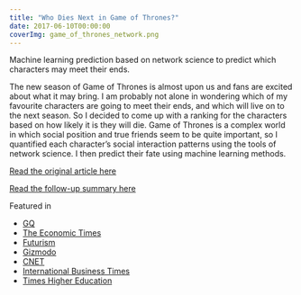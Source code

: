 ```yaml
---
title: "Who Dies Next in Game of Thrones?"
date: 2017-06-10T00:00:00
coverImg: game_of_thrones_network.png
---
```


Machine learning prediction based on network science to predict which characters may meet their ends. 

<!--more-->


The new season of Game of Thrones is almost upon us and fans are excited about what it may bring. I am probably not alone in wondering which of my favourite characters are going to meet their ends, and which will live on to the next season. So I decided to come up with a ranking for the characters based on how likely it is they will die. Game of Thrones is a complex world in which social position and true friends seem to be quite important, so I quantified each character’s social interaction patterns using the tools of network science. I then predict their fate using machine learning methods.

[Read the original article here](https://networkdatascience.ceu.edu/node/342)

[Read the follow-up summary here](https://arxiv.org/pdf/2110.09856.pdf)

Featured in

- [GQ](https://www.gqindia.com/content/researcher-just-built-algorithm-predict-game-thrones-character-will-die-next)
- [The Economic Times](https://economictimes.indiatimes.com/magazines/panache/who-dies-next-in-game-of-thrones-this-computer-program-has-an-answer/articleshow/59722275.cms)
- [Futurism](https://futurism.com/a-researcher-just-made-an-algorithm-to-predict-which-game-of-thrones-characters-will-die)
- [Gizmodo](https://www.gizmodo.com.au/2017/07/machine-learning-predicts-characters-most-likely-to-die-in-game-of-thrones/)
- [CNET](https://www.cnet.com/culture/entertainment/game-of-thrones-season-seven-algorithm-predicts-character-death/)
- [International Business Times](https://www.ibtimes.com/game-thrones-daenerys-targaryen-mother-dragons-may-die-soon-2569762)
- [Times Higher Education](https://www.timeshighereducation.com/news/phd-student-predicts-who-will-die-next-game-thrones)
